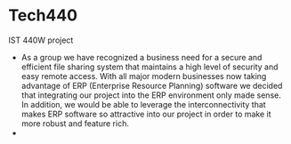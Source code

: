 # Tech440
IST 440W project

*
  As a group we have recognized a business need for a secure and efficient file sharing system
that maintains a high level of security and easy remote access. With all major modern businesses
now taking advantage of ERP (Enterprise Resource Planning) software we decided that integrating 
our project into the ERP environment only made sense. In addition, we would be able to leverage 
the interconnectivity that makes ERP software so attractive into our project in order to make it more
robust and feature rich. 
*
